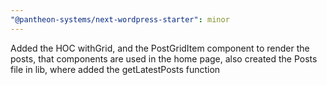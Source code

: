 ```yaml
---
"@pantheon-systems/next-wordpress-starter": minor
---
```


Added the HOC withGrid, and the PostGridItem component to render the posts, that components are used in the home page, also created the Posts file in lib, where added the getLatestPosts function
